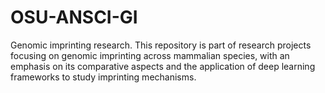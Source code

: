 # OSU-ANSCI-GI
Genomic imprinting research. This repository is part of research projects focusing on genomic imprinting across mammalian species, with an emphasis on its comparative aspects and the application of deep learning frameworks to study imprinting mechanisms.
